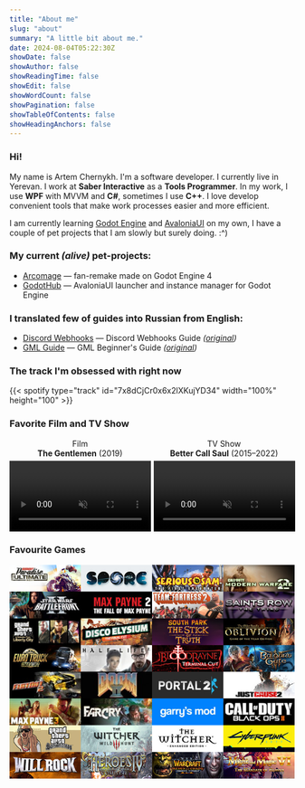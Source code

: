 ```yaml
---
title: "About me"
slug: "about"
summary: "A little bit about me."
date: 2024-08-04T05:22:30Z
showDate: false
showAuthor: false
showReadingTime: false
showEdit: false
showWordCount: false
showPagination: false
showTableOfContents: false
showHeadingAnchors: false
---
```


### Hi!

My name is Artem Chernykh. I'm a software developer. I currently live in Yerevan. I work at **Saber Interactive** as a **Tools Programmer**. In my work, I use **WPF** with MVVM and **C#**, sometimes I use **C++**. I love develop convenient tools that make work processes easier and more efficient.

I am currently learning [Godot Engine](https://godotengine.org) and [AvaloniaUI](https://avaloniaui.net) on my own, I have a couple of pet projects that I am slowly but surely doing. :^)

### My current *(alive)* pet-projects:
* [Arcomage](https://github.com/DarkPro1337/arcomage) — fan-remake made on Godot Engine 4
* [GodotHub](https://github.com/DarkPro1337/GodotHub) — AvaloniaUI launcher and instance manager for Godot Engine

### I translated few of guides into Russian from English:
* [Discord Webhooks](https://darkpro1337.github.io/discord-webhooks) — Discord Webhooks Guide *([original](https://birdie0.github.io/discord-webhooks-guide/))*
* [GML Guide](https://darkpro1337.github.io/gml-guide/) — GML Beginner's Guide *([original](https://gdpalace.wordpress.com/learn-gml/))*

### The track I'm obsessed with right now
{{< spotify type="track" id="7x8dCjCr0x6x2lXKujYD34" width="100%" height="100" >}}

### Favorite Film and TV Show
<div style="display: flex; gap: 5px; flex-wrap: wrap; align-items: flex-start;">
  <div style="flex: 1; text-align: center; margin: 0; padding: 0;">
    <span style="display: block; margin-bottom: 5px;">Film<br><strong>The Gentlemen</strong> (2019)</span>
    <video width="100%" autoplay loop muted style="display: block; margin: 0;">
      <source src="https://i.imgur.com/jnME29b.mp4" type="video/mp4">
    </video>
  </div>
  <div style="flex: 1; text-align: center; margin: 0; padding: 0;">
    <span style="display: block; margin-bottom: 5px;">TV Show<br><strong>Better Call Saul</strong> (2015–2022)</span>
    <video width="100%" autoplay loop muted style="display: block; margin: 0;">
      <source src="https://i.imgur.com/plIYuOI.mp4" type="video/mp4">
    </video>
  </div>
</div>

### Favourite Games
![My favourite games](fav-games.png)